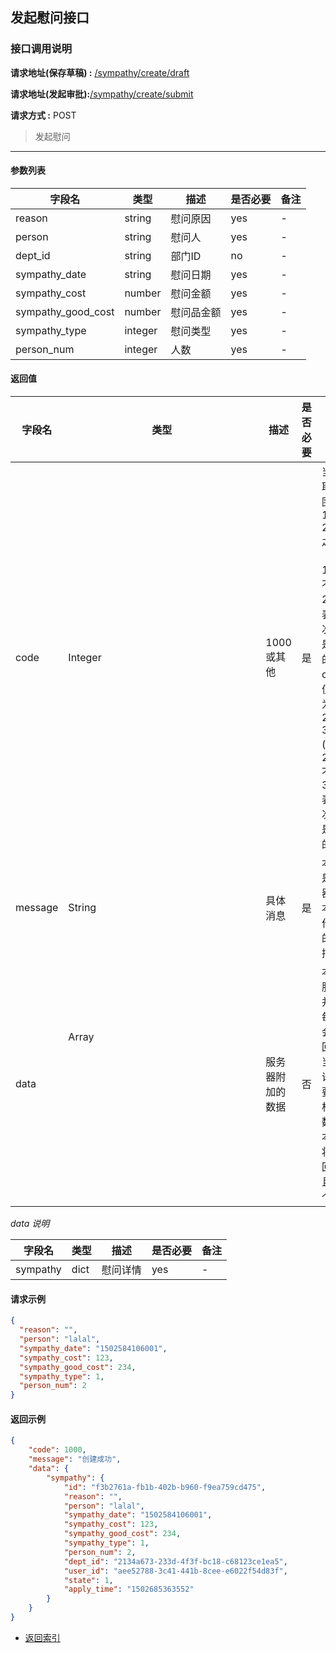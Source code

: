 ## 发起慰问接口

### 接口调用说明

__请求地址(保存草稿) :__ [/sympathy/create/draft](#)

__请求地址(发起审批):__[/sympathy/create/submit](#)

__请求方式 :__ POST

> 发起慰问

--------------------------------------

#### 参数列表

|字段名|类型|描述|是否必要|备注|
|-|-|-|-|-|
|reason|string|慰问原因|yes|-|
|person|string|慰问人|yes|-|
|dept_id|string|部门ID|no|-|
|sympathy_date|string|慰问日期|yes|-|
|sympathy_cost|number|慰问金额|yes|-|
|sympathy_good_cost|number|慰问品金额|yes|-|
|sympathy_type|integer|慰问类型|yes|-|
|person_num|integer|人数|yes|-|


#### 返回值

|字段名|类型|描述|是否必要|备注|
|-|-|-|-|-|
|code|Integer|1000 或其他|是|当code取值范围为 1000 - 2000 之间时（包含1000, 不包含2000）表示此次操作是成功的。当code取值范围为 2000 - 3000 (包含2000, 不包含3000)表示此次操作是失败的|
|message|String|具体消息|是|本字段是服务器对于本次操作结果的消息描述|
|data|Array<Object>|服务器附加的数据|否|本字段服务器并不是每次都会返回，大当每次请求需要返回相应的数据时本字段将会返回，并且是一个数组|

_data 说明_

|字段名|类型|描述|是否必要|备注|
|-|-|-|-|-|
|sympathy|dict|慰问详情|yes|-|


#### 请求示例

```json
{
  "reason": "",
  "person": "lalal",
  "sympathy_date": "1502584106001",
  "sympathy_cost": 123,
  "sympathy_good_cost": 234,
  "sympathy_type": 1,
  "person_num": 2
}
```

#### 返回示例

```json
{
    "code": 1000,
    "message": "创建成功",
    "data": {
        "sympathy": {
            "id": "f3b2761a-fb1b-402b-b960-f9ea759cd475",
            "reason": "",
            "person": "lalal",
            "sympathy_date": "1502584106001",
            "sympathy_cost": 123,
            "sympathy_good_cost": 234,
            "sympathy_type": 1,
            "person_num": 2,
            "dept_id": "2134a673-233d-4f3f-bc18-c68123ce1ea5",
            "user_id": "aee52788-3c41-441b-8cee-e6022f54d83f",
            "state": 1,
            "apply_time": "1502685363552"
        }
    }
}

```

* [返回索引](../readme.md)
